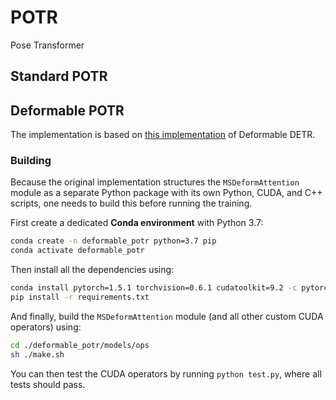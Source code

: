 # POTR
Pose Transformer


## Standard POTR

## Deformable POTR

The implementation is based on [this implementation](https://github.com/fundamentalvision/Deformable-DETR) of Deformable DETR.

### Building

Because the original implementation structures the `MSDeformAttention` module as a separate Python package with its own Python, CUDA, and C++ scripts, one needs to build this before running the training.

First create a dedicated **Conda environment** with Python 3.7:

```bash
conda create -n deformable_potr python=3.7 pip
conda activate deformable_potr
```

Then install all the dependencies using:

```bash
conda install pytorch=1.5.1 torchvision=0.6.1 cudatoolkit=9.2 -c pytorch
pip install -r requirements.txt
```

And finally, build the `MSDeformAttention` module (and all other custom CUDA operators) using:

```bash
cd ./deformable_potr/models/ops
sh ./make.sh
```

You can then test the CUDA operators by running `python test.py`, where all tests should pass.

